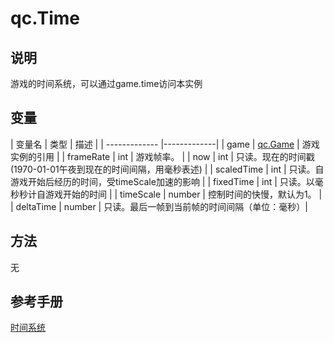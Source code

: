 # qc.Time

## 说明
游戏的时间系统，可以通过game.time访问本实例

## 变量
| 变量名        |  类型 | 描述           |
| ------------- |-------------|
| game | [qc.Game](../Game/README.md) | 游戏实例的引用 |
| frameRate | int | 游戏帧率。 |
| now | int | 只读。现在的时间戳 (1970-01-01午夜到现在的时间间隔，用毫秒表述) |
| scaledTime  | int | 只读。自游戏开始后经历的时间，受timeScale加速的影响 |
| fixedTime | int | 只读。以毫秒秒计自游戏开始的时间 | 
| timeScale | number | 控制时间的快慢，默认为1。 |
| deltaTime | number | 只读。最后一帧到当前帧的时间间隔（单位：毫秒）|

## 方法
无

## 参考手册
[时间系统](http://docs.zuoyouxi.com/manual/Time/index.html)